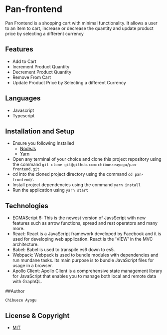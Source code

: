 # Pan-frontend

Pan Frontend is a shopping cart with minimal functionality. It allows a user to an item to cart, increase or decrease the quantity and update product price by selecting a different currency

## Features
- Add to Cart
- Increment Product Quantity
- Decrement Product Quantity
- Remove From Cart
- Update Product Price by Selecting a different Currency

## Languages
- Javascript
- Typescript

## Installation and Setup
- Ensure you following Installed 
  - [NodeJs](https://nodejs.org/en/download/)
  - [Yarn](https://classic.yarnpkg.com/en/docs/install/#mac-stable)
- Open any terminal of your choice and clone this project repository using the command `git clone git@github.com:chibuezeayogu/pan-frontend.git`
- cd into the cloned project directory using the command `cd pan-frontend/`.
- Install project dependencies using the command `yarn install`
- Run the application using `yarn start`

## Technologies
- ECMAScript 6: This is the newest version of JavsScript with new features such as arrow functions, spread and rest operators and many more.
- React: React is a JavaScript framework developed by Facebook and it is used for developing web application. React is the 'VIEW' in the MVC architecture.
- Babel: Babel is used to transpile es6 down to es5.
- Webpack: Webpack is used to bundle modules with dependencies and run mundane tasks. Its main purpose is to bundle JavaScript files for usage in a browser.
- Apollo Client: Apollo Client is a comprehensive state management library for JavaScript that enables you to manage both local and remote data with GraphQL.

##Author
```
Chibueze Ayogu
```

## License & Copyright
- [MIT](https://github.com/chibuezeayogu/pan-frontend/blob/main/LICENSE)
